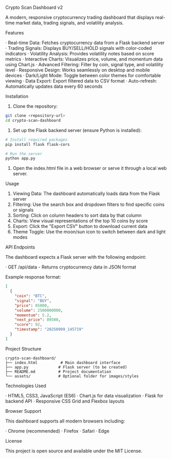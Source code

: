 Crypto Scan Dashboard v2

A modern, responsive cryptocurrency trading dashboard that displays real-time market data, trading signals, and volatility analysis.

Features

· Real-time Data: Fetches cryptocurrency data from a Flask backend server
· Trading Signals: Displays BUY/SELL/HOLD signals with color-coded indicators
· Volatility Analysis: Provides volatility notes based on score metrics
· Interactive Charts: Visualizes price, volume, and momentum data using Chart.js
· Advanced Filtering: Filter by coin, signal type, and volatility level
· Responsive Design: Works seamlessly on desktop and mobile devices
· Dark/Light Mode: Toggle between color themes for comfortable viewing
· Data Export: Export filtered data to CSV format
· Auto-refresh: Automatically updates data every 60 seconds

Installation

1. Clone the repository:

```bash
git clone <repository-url>
cd crypto-scan-dashboard
```

1. Set up the Flask backend server (ensure Python is installed):

```bash
# Install required packages
pip install flask flask-cors

# Run the server
python app.py
```

1. Open the index.html file in a web browser or serve it through a local web server.

Usage

1. Viewing Data: The dashboard automatically loads data from the Flask server
2. Filtering: Use the search box and dropdown filters to find specific coins or signals
3. Sorting: Click on column headers to sort data by that column
4. Charts: View visual representations of the top 10 coins by score
5. Export: Click the "Export CSV" button to download current data
6. Theme Toggle: Use the moon/sun icon to switch between dark and light modes

API Endpoints

The dashboard expects a Flask server with the following endpoint:

· GET /api/data - Returns cryptocurrency data in JSON format

Example response format:

```json
[
  {
    "coin": "BTC",
    "signal": "BUY",
    "price": 85000,
    "volume": 2500000000,
    "momentum": 5.2,
    "next_price": 89500,
    "score": 92,
    "timestamp": "20250909_145719"
  }
]
```

Project Structure

```
crypto-scan-dashboard/
├── index.html          # Main dashboard interface
├── app.py             # Flask server (to be created)
├── README.md          # Project documentation
└── assets/            # Optional folder for images/styles
```

Technologies Used

· HTML5, CSS3, JavaScript (ES6)
· Chart.js for data visualization
· Flask for backend API
· Responsive CSS Grid and Flexbox layouts

Browser Support

This dashboard supports all modern browsers including:

· Chrome (recommended)
· Firefox
· Safari
· Edge

License

This project is open source and available under the MIT License.
